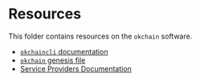 <!--
order: false
parent:
  order: 5
-->

# Resources

This folder contains resources on the `okchain` software.

- [`okchaincli` documentation](./okchaincli.md)
- [`okchain` genesis file](./genesis.md)
- [Service Providers Documentation](./service-providers.md)
